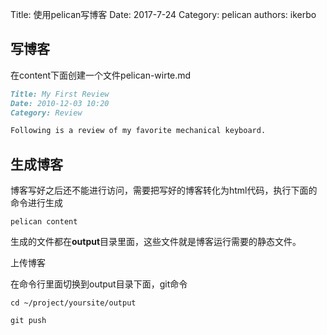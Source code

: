 Title: 使用pelican写博客
Date: 2017-7-24 
Category: pelican
authors: ikerbo

## 写博客

在content下面创建一个文件pelican-wirte.md
``` Markdown
Title: My First Review
Date: 2010-12-03 10:20
Category: Review

Following is a review of my favorite mechanical keyboard.
```
## 生成博客

博客写好之后还不能进行访问，需要把写好的博客转化为html代码，执行下面的命令进行生成
``` git
pelican content
```
生成的文件都在**output**目录里面，这些文件就是博客运行需要的静态文件。

上传博客

在命令行里面切换到output目录下面，git命令
``` git
cd ~/project/yoursite/output

git push
```

